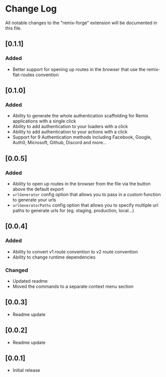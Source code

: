 # Change Log


All notable changes to the "remix-forge" extension will be documented in this file. 

## [0.1.1]
### Added
- Better support for opening up routes in the browser that use the remix-flat-routes convention

## [0.1.0]
### Added
- Ability to generate the whole authentication scaffolding for Remix applications with a single click
- Ability to add authentication to your loaders with a click
- Ability to add authentication to your actions with a click
- Support for 9 Authentication methods including Facebook, Google, Auth0, Microsoft, Github, Discord and more...

## [0.0.5]
### Added
- Ability to open up routes in the browser from the file via the button above the default export
- `urlGenerator` config option that allows you to pass in a custom function to generate your urls
- `urlGeneratorPaths` config option that allows you to specify multiple url paths to generate urls for (eg. staging, production, local...)

## [0.0.4]

### Added
- Ability to convert v1 route convention to v2 route convention
- Ability to change runtime dependencies

### Changed
- Updated readme
- Moved the commands to a separate context menu section

## [0.0.3]

- Readme update

## [0.0.2]

- Readme update

## [0.0.1]

- Initial release